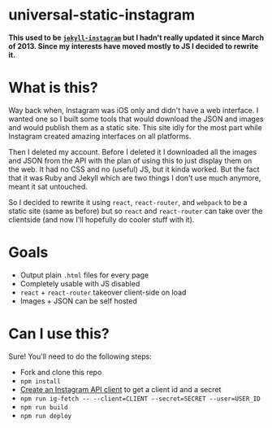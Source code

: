 universal-static-instagram
===============

**This used to be [`jekyll-instagram`](https://github.com/lukekarrys/jekyll-instagram/tree/1da67ca095902c2241753f3722c7a991a39d185c) but I hadn't really updated it since March of 2013. Since my interests have moved mostly to JS I decided to rewrite it.**


# What is this?

Way back when, Instagram was iOS only and didn't have a web interface. I wanted one so I built some tools that would download the JSON and images and would publish them as a static site. This site idly for the most part while Instagram created amazing interfaces on all platforms.

Then I deleted my account. Before I deleted it I downloaded all the images and JSON from the API with the plan of using this to just display them on the web. It had no CSS and no (useful) JS, but it kinda worked. But the fact that it was Ruby and Jekyll which are two things I don't use much anymore, meant it sat untouched.

So I decided to rewrite it using `react`, `react-router`, and `webpack` to be a static site (same as before) but so `react` and `react-router` can take over the clientside (and now I'll hopefully do cooler stuff with it).


# Goals

- Output plain `.html` files for every page
- Completely usable with JS disabled
- `react` + `react-router` takeover client-side on load
- Images + JSON can be self hosted


# Can I use this?

Sure! You'll need to do the following steps:

- Fork and clone this repo
- `npm install`
- [Create an Instagram API client](https://instagram.com/developer/clients/register/) to get a client id and a secret
- `npm run ig-fetch -- --client=CLIENT --secret=SECRET --user=USER_ID`
- `npm run build`
- `npm run deploy`
